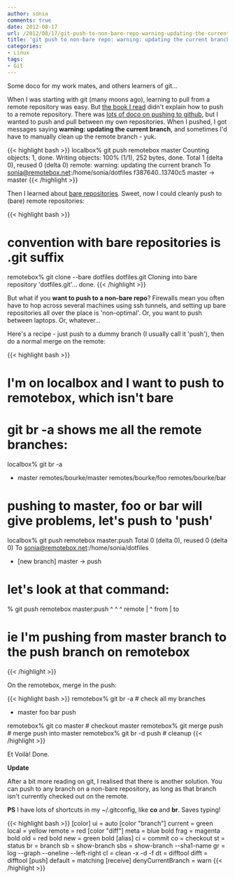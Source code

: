 ```yaml
---
author: sonia
comments: true
date: 2012-08-17
url: /2012/08/17/git-push-to-non-bare-repo-warning-updating-the-current-branch/
title: 'git push to non-bare repo: warning: updating the current branch'
categories:
- Linux
tags:
- Git
---
```


Some doco for my work mates, and others learners of git...

<!--more-->

When I was starting with git (many moons ago), learning to pull from a remote repository was easy. But [the book I read](http://pragprog.com/book/tsgit/pragmatic-version-control-using-git) didn't explain how to push to a remote repository. There was [lots of doco on pushing to github](https://help.github.com/), but I wanted to push and pull between my own repositories. When I pushed, I got messages saying **warning: updating the current branch**, and sometimes I'd have to manually clean up the remote branch - yuk.

{{< highlight bash >}}
localbox% git push remotebox master
Counting objects: 1, done.
Writing objects: 100% (1/1), 252 bytes, done.
Total 1 (delta 0), reused 0 (delta 0)
remote: warning: updating the current branch
To sonia@remotebox.net:/home/sonia/dotfiles
   f387640..13740c5  master -> master
{{< /highlight >}}

Then I learned about [bare repositories](http://www.kernel.org/pub/software/scm/git/docs/git-clone.html). Sweet, now I could cleanly push to (bare) remote repositories:

{{< highlight bash >}}
# convention with bare repositories is .git suffix

remotebox% git clone --bare dotfiles dotfiles.git
Cloning into bare repository 'dotfiles.git'...
done.
{{< /highlight >}}

But what if you **want to push to a non-bare repo**? Firewalls mean you often have to hop across several machines using ssh tunnels, and setting up bare repositories all over the place is 'non-optimal'. Or, you want to push between laptops. Or, whatever...

Here's a recipe - just push to a dummy branch (I usually call it 'push'), then do a normal merge on the remote:

{{< highlight bash >}}
# I'm on localbox and I want to push to remotebox, which isn't bare
# git br -a shows me all the remote branches:

localbox% git br -a
* master
  remotes/bourke/master
  remotes/bourke/foo
  remotes/bourke/bar

# pushing to master, foo or bar will give problems, let's push to 'push'

localbox% git push remotebox master:push
Total 0 (delta 0), reused 0 (delta 0)
To sonia@remotebox.net:/home/sonia/dotfiles
 * [new branch]      master -> push

# let's look at that command:

% git push remotebox master:push
           ^         ^      ^
           remote    |      ^
                     from   |
                            to

# ie I'm pushing from master branch to the push branch on remotebox
{{< /highlight >}}

On the remotebox, merge in the push:

{{< highlight bash >}}
remotebox% git br -a               # check all my branches
* master
  foo
  bar
  push

remotebox% git co master           # checkout master
remotebox% git merge push          # merge push into master
remotebox% git br -d push          # cleanup
{{< /highlight >}}

Et Voilà! Done.

**Update**

After a bit more reading on git, I realised that there is another solution. You can push to any branch on a non-bare repository, as long as that branch isn't currently checked out on the remote.

**PS** I have lots of shortcuts in my ~/.gitconfig, like **co** and **br**. Saves typing!

{{< highlight bash >}}
[color]
    ui = auto
[color "branch"]
    current = green
    local = yellow
    remote = red
[color "diff"]
    meta = blue bold
    frag = magenta bold
    old = red bold
    new = green bold
[alias]
    ci = commit
    co = checkout
    st = status
    br = branch
    sb = show-branch
    sbs = show-branch --sha1-name
    gr = log --graph --oneline --left-right
    cl = clean -x -d -f
    dt = difftool
    difft = difftool
[push]
    default = matching
[receive]
    denyCurrentBranch = warn
{{< /highlight >}}
